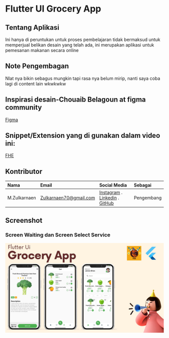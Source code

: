 # Flutter UI Grocery App

## Tentang Aplikasi
Ini hanya di peruntukan untuk proses pembelajaran tidak bermaksud untuk memperjual belikan desain yang telah ada, ini merupakan aplikasi untuk pemesanan makanan secara online

## Note Pengembagan
NIat nya bikin sebagus mungkin tapi rasa nya belum mirip, nanti saya coba lagi di content lain wkwkwkw

## Inspirasi desain-Chouaib Belagoun at figma community 
[Figma](https://www.figma.com/community/file/1080444826069711642)

## Snippet/Extension yang di gunakan dalam video ini:
[FHE](https://marketplace.visualstudio.com/items?itemName=denyocr.flutter-hyper-extension)


## Kontributor 
| Nama | Email    | Social Media  | Sebagai  |
:---   | :--- | :--- | :--- |
M.Zulkarnaen|Zulkarnaen70@gmail.com|[Instagram](https://www.instagram.com/zulkarnaimz/) . [Linkedin](http://www.linkedin.com/in/zulkarnaen137) . [GitHub](https://github.com/magerngulik) |Pengembang

## Screenshot
### Screen Waiting dan Screen Select Service
![alt text](https://raw.githubusercontent.com/magerngulik/flutter_ui_grocery_app_fhe/main/assets/presentation/thumnile.jpg)


